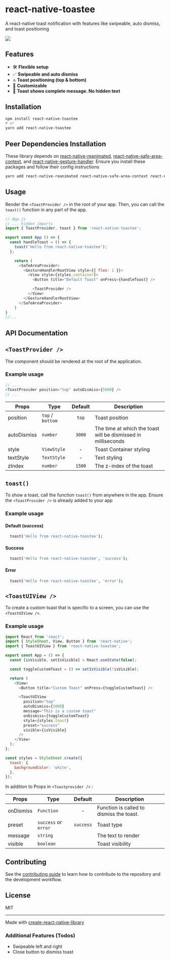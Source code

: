 # react-native-toastee

A react-native toast notification with features like swipeable, auto dismiss, and toast positioning

<image src="./demo-crop.gif" />

## Features

- 🛠️ **Flexible setup**
- ✅ **Swipeable and auto dismiss**
- 🔝 **Toast positioning (top & bottom)**
- 💅 **Customizable**
- 🙈 **Toast shows complete message. No hidden text**

## Installation

```sh
npm install react-native-toastee
# or
yarn add react-native-toastee
```

## Peer Dependencies Installation

These library depends on [react-native-reanimated](https://docs.swmansion.com/react-native-reanimated/docs/fundamentals/getting-started/), [react-native-safe-area-context](https://www.npmjs.com/package/react-native-safe-area-context), and [react-native-gesture-handler](https://docs.swmansion.com/react-native-gesture-handler/docs/fundamentals/installation). Ensure you install these packages and follow their config instructions

```sh
yarn add react-native-reanimated react-native-safe-area-context react-native-gesture-handler
```

## Usage

Render the `<ToastProvider />` in the root of your app. Then, you can call the `toast()` function in any part of the app.

```js
// App.js
// ... hidden imports
import { ToastProvider, toast } from 'react-native-toastee';

export const App () => {
  const handleToast = () => {
    toast('Hello from react-native-toastee');
  };

    return (
      <SafeAreaProvider>
        <GestureHandlerRootView style={{ flex: 1 }}>
          <View style={styles.container}>
            <Button title="Default Toast" onPress={handleToast} />

            <ToastProvider />
          </View>
        </GestureHandlerRootView>
      </SafeAreaProvider>
    )
}
//...
```

## API Documentation

## `<ToastProvider />`

The component should be rendered at the root of the application.

### Example usage

```js
// ...
<ToastProvider position="top" autoDismiss={5000} />
// ...
```

| Props       | Type             | Default | Description                                                   |
| ----------- | ---------------- | :-----: | ------------------------------------------------------------- |
| position    | `top` / `bottom` |  `top`  | Toast position                                                |
| autoDismiss | `number`         | `3000`  | The time at which the toast will be dismissed in milliseconds |
| style       | `ViewStyle`      |    -    | Toast Container styling                                       |
| textStyle   | `TextStyle`      |    -    | Text styling                                                  |
| zIndex      | `number`         | `1500`  | The z-index of the toast                                      |

## `toast()`

To show a toast, call the function `toast()` from anywhere in the app. Ensure the `<ToastProvider />` is already added to your app

### Example usage

#### Default (success)

```sh
  toast('Hello from react-native-toastee');
```

#### Success

```sh
  toast('Hello from react-native-toastee', 'success');
```

#### Error

```sh
  toast('Hello from react-native-toastee', 'error');
```

## `<ToastUIView />`

To create a custom toast that is specific to a screen, you can use the `<ToastUIView />`.

### Example usage

```js
import React from 'react';
import { StyleSheet, View, Button } from 'react-native';
import { ToastUIView } from 'react-native-toastee';

export const App = () => {
  const [isVisible, setIsVisible] = React.useState(false);

  const toggleCustomToast = () => setIsVisible(!isVisible);

  return (
    <View>
      <Button title="Custom Toast" onPress={toggleCustomToast} />

      <ToastUIView
        position="top"
        autoDismiss={5000}
        message="This is a custom toast"
        onDismiss={toggleCustomToast}
        style={styles.toast}
        preset="success"
        visible={isVisible}
      />
    </View>
  );
};

const styles = StyleSheet.create({
  toast: {
    backgroundColor: 'white',
  },
});
```

In addition to Props in `<Toastprovider />` :

| Props     | Type                 |  Default  | Description                              |
| --------- | -------------------- | :-------: | ---------------------------------------- |
| onDismiss | `Function`           |     -     | Function is called to dismiss the toast. |
| preset    | `success` or `error` | `success` | Toast type                               |
| message   | `string`             |           | The text to render                       |
| visible   | `boolean`            |           | Toast visibility                         |

## Contributing

See the [contributing guide](CONTRIBUTING.md) to learn how to contribute to the repository and the development workflow.

## License

MIT

---

Made with [create-react-native-library](https://github.com/callstack/react-native-builder-bob)

### Additional Features (Todos)

- Swipeable left and right
- Close button to dismiss toast

